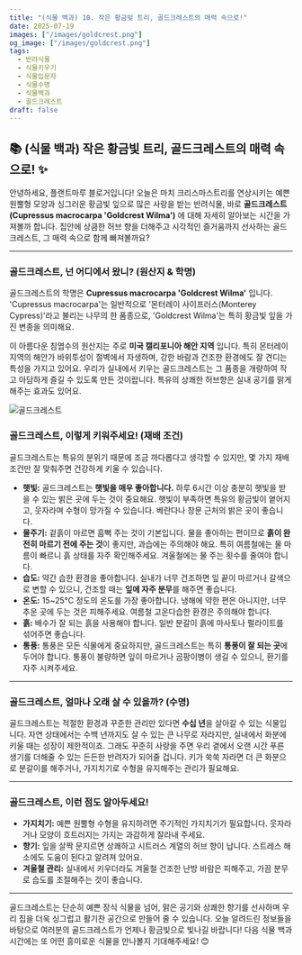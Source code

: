 ```yaml
---
title: "(식물 백과) 10. 작은 황금빛 트리, 골드크레스트의 매력 속으로!"
date: 2025-07-19
images: ["/images/goldcrest.png"]
og_image: ["/images/goldcrest.png"]
tags:
  - 반려식물
  - 식물키우기
  - 식물입문자
  - 식물수명
  - 식물백과
  - 골드크레스트
draft: false
---
```


## 📚   (식물 백과) 작은 황금빛 트리, 골드크레스트의 매력 속으로! ✨

안녕하세요, 플랜트마루 블로거입니다! 오늘은 마치 크리스마스트리를 연상시키는 예쁜 원뿔형 모양과 싱그러운 황금빛 잎으로 많은 사랑을 받는 반려식물, 바로 **골드크레스트(Cupressus macrocarpa 'Goldcrest Wilma')** 에 대해 자세히 알아보는 시간을 가져볼까 합니다. 집안에 상큼한 허브 향을 더해주고 시각적인 즐거움까지 선사하는 골드크레스트, 그 매력 속으로 함께 빠져볼까요?

---

### 골드크레스트, 넌 어디에서 왔니? (원산지 & 학명)

골드크레스트의 학명은 **Cupressus macrocarpa 'Goldcrest Wilma'** 입니다. 'Cupressus macrocarpa'는 일반적으로 '몬터레이 사이프러스(Monterey Cypress)'라고 불리는 나무의 한 품종으로, 'Goldcrest Wilma'는 특히 황금빛 잎을 가진 변종을 의미해요.

이 아름다운 침엽수의 원산지는 주로 **미국 캘리포니아 해안 지역** 입니다. 특히 몬터레이 지역의 해안가 바위투성이 절벽에서 자생하며, 강한 바람과 건조한 환경에도 잘 견디는 특성을 가지고 있어요. 우리가 실내에서 키우는 골드크레스트는 그 품종을 개량하여 작고 아담하게 즐길 수 있도록 만든 것이랍니다. 특유의 상쾌한 허브향은 실내 공기를 맑게 해주는 효과도 있어요.

![골드크레스트](/images/goldcrest.png)

### 골드크레스트, 이렇게 키워주세요! (재배 조건)

골드크레스트는 특유의 분위기 때문에 조금 까다롭다고 생각할 수 있지만, 몇 가지 재배 조건만 잘 맞춰주면 건강하게 키울 수 있습니다.

- **햇빛:** 골드크레스트는 **햇빛을 매우 좋아합니다.** 하루 6시간 이상 충분히 햇빛을 받을 수 있는 밝은 곳에 두는 것이 중요해요. 햇빛이 부족하면 특유의 황금빛이 옅어지고, 웃자라며 수형이 망가질 수 있습니다. 베란다나 창문 근처의 밝은 곳이 좋습니다.
- **물주기:** 겉흙이 마르면 흠뻑 주는 것이 기본입니다. 물을 좋아하는 편이므로 **흙이 완전히 마르기 전에 주는 것**이 좋지만, 과습에는 주의해야 해요. 특히 여름철에는 물 마름이 빠르니 흙 상태를 자주 확인해주세요. 겨울철에는 물 주는 횟수를 줄여야 합니다.
- **습도:** 약간 습한 환경을 좋아합니다. 실내가 너무 건조하면 잎 끝이 마르거나 갈색으로 변할 수 있으니, 건조할 때는 **잎에 자주 분무**를 해주면 좋습니다.
- **온도:** 15~25°C 정도의 온도를 가장 좋아합니다. 냉해에 약한 편은 아니지만, 너무 추운 곳에 두는 것은 피해주세요. 여름철 고온다습한 환경은 주의해야 합니다.
- **흙:** 배수가 잘 되는 흙을 사용해야 합니다. 일반 분갈이 흙에 마사토나 펄라이트를 섞어주면 좋습니다.
- **통풍:** 통풍은 모든 식물에게 중요하지만, 골드크레스트는 특히 **통풍이 잘 되는 곳**에 두어야 합니다. 통풍이 불량하면 잎이 마르거나 곰팡이병이 생길 수 있으니, 환기를 자주 시켜주세요.

---

### 골드크레스트, 얼마나 오래 살 수 있을까? (수명)

골드크레스트는 적절한 환경과 꾸준한 관리만 있다면 **수십 년**을 살아갈 수 있는 식물입니다. 자연 상태에서는 수백 년까지도 살 수 있는 큰 나무로 자라지만, 실내에서 화분에 키울 때는 성장이 제한적이죠. 그래도 꾸준히 사랑을 주면 우리 곁에서 오랜 시간 푸른 생기를 더해줄 수 있는 든든한 반려자가 되어줄 겁니다. 키가 쑥쑥 자라면 더 큰 화분으로 분갈이를 해주거나, 가지치기로 수형을 유지해주는 관리가 필요해요.

---

### 골드크레스트, 이런 점도 알아두세요!

- **가지치기:** 예쁜 원뿔형 수형을 유지하려면 주기적인 가지치기가 필요합니다. 웃자라거나 모양이 흐트러지는 가지는 과감하게 잘라내 주세요.
- **향기:** 잎을 살짝 문지르면 상쾌하고 시트러스 계열의 허브 향이 납니다. 스트레스 해소에도 도움이 된다고 알려져 있어요.
- **겨울철 관리:** 실내에서 키우더라도 겨울철 건조한 난방 바람은 피해주고, 가끔 분무로 습도를 조절해주는 것이 좋습니다.

---

골드크레스트는 단순히 예쁜 장식 식물을 넘어, 맑은 공기와 상쾌한 향기를 선사하며 우리 집을 더욱 싱그럽고 활기찬 공간으로 만들어 줄 수 있습니다. 오늘 알려드린 정보들을 바탕으로 여러분의 골드크레스트가 언제나 황금빛으로 빛나길 바랍니다! 다음 식물 백과 시간에는 또 어떤 흥미로운 식물을 만나볼지 기대해주세요! 😊
